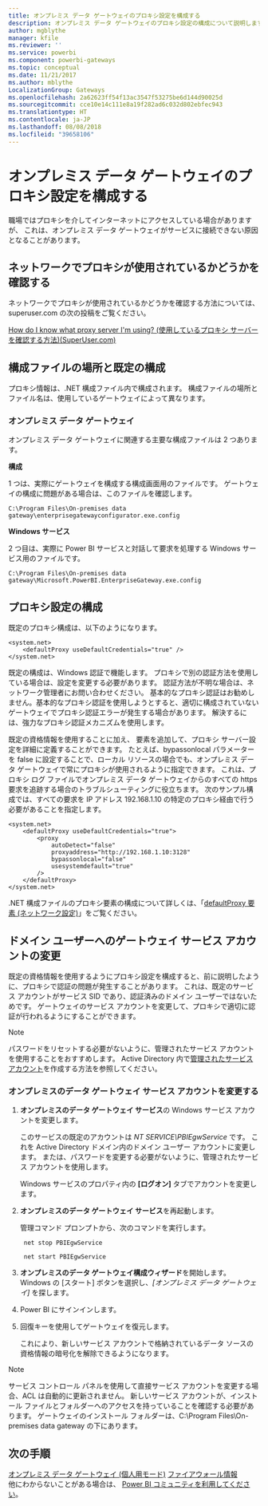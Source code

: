 ```yaml
---
title: オンプレミス データ ゲートウェイのプロキシ設定を構成する
description: オンプレミス データ ゲートウェイのプロキシ設定の構成について説明します。
author: mgblythe
manager: kfile
ms.reviewer: ''
ms.service: powerbi
ms.component: powerbi-gateways
ms.topic: conceptual
ms.date: 11/21/2017
ms.author: mblythe
LocalizationGroup: Gateways
ms.openlocfilehash: 2a62623ff54f13ac3547f53275be6d144d90025d
ms.sourcegitcommit: cce10e14c111e8a19f282ad6c032d802ebfec943
ms.translationtype: HT
ms.contentlocale: ja-JP
ms.lasthandoff: 08/08/2018
ms.locfileid: "39658106"
---
```

# <a name="configuring-proxy-settings-for-the-on-premises-data-gateway"></a>オンプレミス データ ゲートウェイのプロキシ設定を構成する
職場ではプロキシを介してインターネットにアクセスしている場合がありますが、 これは、オンプレミス データ ゲートウェイがサービスに接続できない原因となることがあります。

## <a name="does-your-network-use-a-proxy"></a>ネットワークでプロキシが使用されているかどうかを確認する
ネットワークでプロキシが使用されているかどうかを確認する方法については、superuser.com の次の投稿をご覧ください。

[How do I know what proxy server I'm using? (使用しているプロキシ サーバーを確認する方法)(SuperUser.com)](https://superuser.com/questions/346372/how-do-i-know-what-proxy-server-im-using)

## <a name="configuration-file-location-and-default-configuration"></a>構成ファイルの場所と既定の構成
プロキシ情報は、.NET 構成ファイル内で構成されます。 構成ファイルの場所とファイル名は、使用しているゲートウェイによって異なります。

### <a name="on-premises-data-gateway"></a>オンプレミス データ ゲートウェイ
オンプレミス データ ゲートウェイに関連する主要な構成ファイルは 2 つあります。

**構成**

1 つは、実際にゲートウェイを構成する構成画面用のファイルです。 ゲートウェイの構成に問題がある場合は、このファイルを確認します。

    C:\Program Files\On-premises data gateway\enterprisegatewayconfigurator.exe.config

**Windows サービス**

2 つ目は、実際に Power BI サービスと対話して要求を処理する Windows サービス用のファイルです。

    C:\Program Files\On-premises data gateway\Microsoft.PowerBI.EnterpriseGateway.exe.config

## <a name="configuring-proxy-settings"></a>プロキシ設定の構成
既定のプロキシ構成は、以下のようになります。

    <system.net>
        <defaultProxy useDefaultCredentials="true" />
    </system.net>

既定の構成は、Windows 認証で機能します。 プロキシで別の認証方法を使用している場合は、設定を変更する必要があります。 認証方法が不明な場合は、ネットワーク管理者にお問い合わせください。 基本的なプロキシ認証はお勧めしません。基本的なプロキシ認証を使用しようとすると、適切に構成されていないゲートウェイでプロキシ認証エラーが発生する場合があります。 解決するには、強力なプロキシ認証メカニズムを使用します。

既定の資格情報を使用することに加え、<proxy> 要素を追加して、プロキシ サーバー設定を詳細に定義することができます。 たとえば、bypassonlocal パラメーターを false に設定することで、ローカル リソースの場合でも、オンプレミス データ ゲートウェイで常にプロキシが使用されるように指定できます。 これは、プロキシ ログ ファイルでオンプレミス データ ゲートウェイからのすべての https 要求を追跡する場合のトラブルシューティングに役立ちます。 次のサンプル構成では、すべての要求を IP アドレス 192.168.1.10 の特定のプロキシ経由で行う必要があることを指定します。

    <system.net>
        <defaultProxy useDefaultCredentials="true">
            <proxy  
                autoDetect="false"  
                proxyaddress="http://192.168.1.10:3128"  
                bypassonlocal="false"  
                usesystemdefault="true"
            />  
        </defaultProxy>
    </system.net>

.NET 構成ファイルのプロキシ要素の構成について詳しくは、「[defaultProxy 要素 (ネットワーク設定)](https://msdn.microsoft.com/library/kd3cf2ex.aspx)」をご覧ください。

## <a name="changing-the-gateway-service-account-to-a-domain-user"></a>ドメイン ユーザーへのゲートウェイ サービス アカウントの変更
既定の資格情報を使用するようにプロキシ設定を構成すると、前に説明したように、プロキシで認証の問題が発生することがあります。 これは、既定のサービス アカウントがサービス SID であり、認証済みのドメイン ユーザーではないためです。 ゲートウェイのサービス アカウントを変更して、プロキシで適切に認証が行われるようにすることができます。

> [!NOTE]
> パスワードをリセットする必要がないように、管理されたサービス アカウントを使用することをおすすめします。 Active Directory 内で[管理されたサービス アカウント](https://technet.microsoft.com/library/dd548356.aspx)を作成する方法を参照してください。
> 
> 

### <a name="change-the-on-premises-data-gateway-service-account"></a>オンプレミスのデータ ゲートウェイ サービス アカウントを変更する
1. **オンプレミスのデータ ゲートウェイ サービス**の Windows サービス アカウントを変更します。

    このサービスの既定のアカウントは *NT SERVICE\PBIEgwService* です。 これを Active Directory ドメイン内のドメイン ユーザー アカウントに変更します。 または、パスワードを変更する必要がないように、管理されたサービス アカウントを使用します。

    Windows サービスのプロパティ内の **[ログオン]** タブでアカウントを変更します。
2. **オンプレミスのデータ ゲートウェイ サービス**を再起動します。

    管理コマンド プロンプトから、次のコマンドを実行します。

        net stop PBIEgwService

        net start PBIEgwService
3. **オンプレミスのデータ ゲートウェイ構成ウィザード**を開始します。 Windows の [スタート] ボタンを選択し、*[オンプレミス データ ゲートウェイ]* を探します。
4. Power BI にサインインします。
5. 回復キーを使用してゲートウェイを復元します。

    これにより、新しいサービス アカウントで格納されているデータ ソースの資格情報の暗号化を解除できるようになります。

> [!NOTE]
> サービス コントロール パネルを使用して直接サービス アカウントを変更する場合、ACL は自動的に更新されません。 新しいサービス アカウントが、インストール ファイルとフォルダーへのアクセスを持っていることを確認する必要があります。 ゲートウェイのインストール フォルダーは、C:\Program Files\On-premises data gateway の下にあります。 
> 

## <a name="next-steps"></a>次の手順
[オンプレミス データ ゲートウェイ (個人用モード)](service-gateway-personal-mode.md)
[ファイアウォール情報](service-gateway-onprem-tshoot.md#firewall-or-proxy)  
他にわからないことがある場合は、 [Power BI コミュニティを利用してください](http://community.powerbi.com/)。

